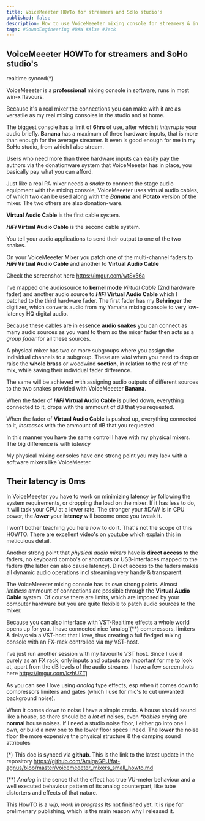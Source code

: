 ```yaml
---
title: VoiceMeeeter HOWTo for streamers and SoHo studio's
published: false
description: How to use VoiceMeeeter mixing console for streamers & in SoHo studios
tags: #SoundEngineering #DAW #Alsa #Jack
---
```



## VoiceMeeeter HOWTo for streamers and SoHo studio's 
realtime synced(*)

VoiceMeeeter is a **professional** mixing console in software, runs in most win-x flavours.

Because it's a real mixer the connections you can make with it are as versatile as my real mixing consoles in the studio and at home.

The biggest console has a limit of **6hrs** of use, after which it _interrupts_ your audio briefly. **Banana** has a maximum of three hardware inputs, that is more than enough for the average streamer. It even is good enough for me in my SoHo studio, from which I also stream.

Users who need more than three hardware inputs can easily pay the authors via the donationware system that VoiceMeeeter has in place, you basically pay what you can afford.

Just like a real PA mixer needs a _snake_ to connect the stage audio equipment with the mixing console, VoiceMeeeter uses virtual audio cables, of which two can be used along with the **_Banana_** and **Potato** version of the mixer. The two others are also donation-ware.

**Virtual Audio Cable** is the first cable system.

**_HiFi_ Virtual Audio Cable** is the second cable system.

You tell your audio applications to send their output to one of the two snakes.

On your VoiceMeeeter Mixer you patch one of the multi-channel faders to **_HiFi_ Virtual Audio Cable** and another to **Virtual Audio Cable**

Check the screenshot here <https://imgur.com/wtSx56a>

I've mapped one audiosource to **kernel mode** _Virtual Cable_ (2nd hardware fader) and another audio source to **_HiFi_ Virtual Audio Cable** which I patched to the third hardware fader. The first fader has my **Behringer** the digitizer, which converts audio from my Yamaha mixing console to very low-latency HQ digital audio.  

Because these cables are in essence **audio snakes** you can connect as many audio sources as you want to them so the mixer fader then acts as a _group fader_ for all these sources.

A physical mixer has two or more subgroups where you assign the individual channels to a subgroup. These are _vital_ when you need to drop or raise the **whole brass** or woodwind  **section**, in relation to the rest of the mix, while saving their individual fader difference.

The same will be achieved with assigning audio outputs of different sources to the two snakes provided with VoiceMeeeter **Banana**. 

When the fader of **_HiFi_ Virtual Audio Cable** is pulled down, everything connected to it, drops with the ammount of dB that you requested. 

When the fader of **Virtual Audio Cable** is pushed up, everything connected to it, _increases_ with the ammount of dB that you requested.

In this manner you have the same control I have with my physical mixers. The big difference is with _latency_

My physical mixing consoles have one strong point you may lack with a software mixers like VoiceMeeter.

## Their latency is 0ms

In VoiceMeeeter you have to work on minimizing latency by following the system requirements, or dropping the load on the mixer. If it has less to do, it will task your CPU at a lower rate. The stronger your #DAW is in CPU power, the _**lower**_ your **latency** will become once you tweak it.

I won't bother teaching you here _how_ to do it. That's not the scope of this HOWTO. There are excellent video's on youtube which explain this in meticulous detail.

Another strong point that _physical audio mixers_ have is **direct access** to the faders, no keyboard combo's or shortcuts or USB-interfaces mapped to the faders (the latter can also cause latency). Direct access to the faders makes all dynamic audio operations incl streaming very handy & transparent.

The VoiceMeeeter mixing console has its own strong points. Almost _limitless_ ammount of connections are possible through the **Virtual Audio Cable** system. Of course there are limits, which are imposed by your computer hardware but you are quite flexible to patch audio sources to the mixer.

Because you can also interface with VST-Realtime effects a whole world opens up for you. I have connected nice 'analog'(**) compressors, limiters & delays via a VST-host that I love, thus creating a full fledged mixing console with an FX-rack controlled via my VST-host. 

I've just run another session with my favourite VST host. Since I use it purely as an FX rack, only inputs and outputs are important for me to look at, apart from the dB levels of the audio streams. I have a few screenshots here <https://imgur.com/kzhUZTj>

As you can see I love using _analog_ type effects, esp when it comes down to compressors limiters and gates (which I use for mic's to cut unwanted background noise). 

When it comes down to noise I have a simple credo. A house should sound like a house, so there should be a *lot* of noises, even _**babies*_ crying are **normal** house noises. If I need a studio noise floor, I either go into one I own, or build a new one to the lower floor specs I need. The **lower** the noise floor the more expensive the physical structure & the damping sound attributes

(*)
This doc is synced via **github**. This is the link to the latest update in the repository
<https://github.com/AmigaGPU/fat-agnus/blob/master/voicemeeeter_mixers_small_howto.md>

(**)
_Analog_ in the sence that the effect has true VU-meter behaviour and a well executed behaviour pattern of its analog counterpart, like tube distorters and effects of that nature.

This HowTO is a *wip, work in progress* Its not finished yet. It is ripe for prelimenary publishing, which is the main reason why I released it.